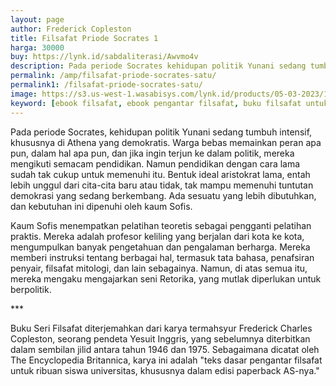 ```yaml
---
layout: page
author: Frederick Copleston 
title: Filsafat Priode Socrates 1
harga: 30000
buy: https://lynk.id/sabdaliterasi/Awvmo4v
description: Pada periode Socrates kehidupan politik Yunani sedang tumbuh intensif khususnya di Athena yang demokratis. Warga bebas memainkan peran apa pun.
permalink: /amp/filsafat-priode-socrates-satu/
permalink1: /filsafat-priode-socrates-satu/
image: https://s3.us-west-1.wasabisys.com/lynk.id/products/05-03-2023/1677980733095_1194911
keyword: [ebook filsafat, ebook pengantar filsafat, buku filsafat untuk pemula, buku filsafat terbaik, jual buku filsafat murah, rekomendasi bacaan filsafat, ebook socrates, siapa itu socrates, filsafat di masa socrates]
---
```


<p>Pada periode Socrates, kehidupan politik Yunani sedang tumbuh intensif, khususnya di Athena yang demokratis. Warga bebas memainkan peran apa pun, dalam hal apa pun, dan jika ingin terjun ke dalam politik, mereka mengikuti semacam pendidikan. Namun pendidikan dengan cara lama sudah tak cukup untuk memenuhi itu. Bentuk ideal aristokrat lama, entah lebih unggul dari cita-cita baru atau tidak, tak mampu memenuhi tuntutan demokrasi yang sedang berkembang. Ada sesuatu yang lebih dibutuhkan, dan kebutuhan ini dipenuhi oleh kaum Sofis.</p><p>Kaum Sofis menempatkan pelatihan teoretis sebagai pengganti pelatihan praktis. Mereka adalah profesor keliling yang berjalan dari kota ke kota, mengumpulkan banyak pengetahuan dan pengalaman berharga. Mereka memberi instruksi tentang berbagai hal, termasuk tata bahasa, penafsiran penyair, filsafat mitologi, dan lain sebagainya. Namun, di atas semua itu, mereka mengaku mengajarkan seni Retorika, yang mutlak diperlukan untuk berpolitik.</p><p>***</p><p>Buku Seri Filsafat diterjemahkan dari karya termahsyur Frederick Charles Copleston, seorang pendeta Yesuit Inggris, yang sebelumnya diterbitkan dalam sembilan jilid antara tahun 1946 dan 1975. Sebagaimana dicatat oleh The Encyclopedia Britannica, karya ini adalah "teks dasar pengantar filsafat untuk ribuan siswa universitas, khususnya dalam edisi paperback AS-nya."</p>
